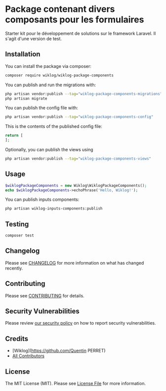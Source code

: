 # Package contenant divers composants pour les formulaires

Starter kit pour le développement de solutions sur le framework Laravel. Il s'agit d'une version de test.

## Installation

You can install the package via composer:

```bash
composer require wiklog/wiklog-package-components
```

You can publish and run the migrations with:

```bash
php artisan vendor:publish --tag="wiklog-package-components-migrations"
php artisan migrate
```

You can publish the config file with:

```bash
php artisan vendor:publish --tag="wiklog-package-components-config"
```

This is the contents of the published config file:

```php
return [
];
```

Optionally, you can publish the views using

```bash
php artisan vendor:publish --tag="wiklog-package-components-views"
```

## Usage

```php
$wiklogPackageComponents = new Wiklog\WiklogPackageComponents();
echo $wiklogPackageComponents->echoPhrase('Hello, Wiklog!');
```

You can publish inputs components:
```bash
php artisan wiklog-inputs-components:publish
```

## Testing

```bash
composer test
```

## Changelog

Please see [CHANGELOG](CHANGELOG.md) for more information on what has changed recently.

## Contributing

Please see [CONTRIBUTING](CONTRIBUTING.md) for details.

## Security Vulnerabilities

Please review [our security policy](../../security/policy) on how to report security vulnerabilities.

## Credits

- [Wiklog](https://github.com/Quentin PERRET)
- [All Contributors](../../contributors)

## License

The MIT License (MIT). Please see [License File](LICENSE.md) for more information.
